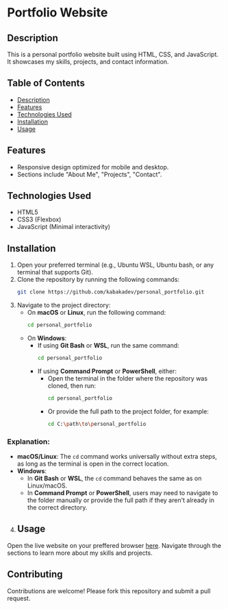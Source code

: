 # Portfolio Website
## Description
This is a personal portfolio website built using HTML, CSS, and JavaScript. It showcases my skills, projects, and contact information.
## Table of Contents
- [Description](#description)
- [Features](#features)
- [Technologies Used](#technologies-used)
- [Installation](#installation)
- [Usage](#usage)
## Features
- Responsive design optimized for mobile and desktop.
- Sections include "About Me", "Projects", "Contact".
## Technologies Used
- HTML5
- CSS3 (Flexbox)
- JavaScript (Minimal interactivity)
## Installation
1. Open your preferred terminal (e.g., Ubuntu WSL, Ubuntu bash, or any terminal that supports Git).
2. Clone the repository by running the following commands:
   ```bash
   git clone https://github.com/kabakadev/personal_portfolio.git
   ```
3. Navigate to the project directory:
   * On **macOS** or **Linux**, run the following command:
     ```bash
     cd personal_portfolio
     ```
   * On **Windows**:
     - If using **Git Bash** or **WSL**, run the same command:
       ```bash
       cd personal_portfolio
       ```
     - If using **Command Prompt** or **PowerShell**, either:
       - Open the terminal in the folder where the repository was cloned, then run:
         ```bash
         cd personal_portfolio
         ```
       - Or provide the full path to the project folder, for example:
         ```bash
         cd C:\path\to\personal_portfolio
         ```

### Explanation:
- **macOS/Linux**: The `cd` command works universally without extra steps, as long as the terminal is open in the correct location.
- **Windows**:
  - In **Git Bash** or **WSL**, the `cd` command behaves the same as on Linux/macOS.
  - In **Command Prompt** or **PowerShell**, users may need to navigate to the folder manually or provide the full path if they aren't already in the correct directory.



4. ## Usage
Open the live website on your preffered browser [here](https://kabakadev.github.io/personal_portfolio//). Navigate through the sections to learn more about my skills and projects.
## Contributing
Contributions are welcome! Please fork this repository and submit a pull request.



